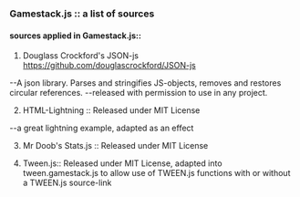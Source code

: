 
### Gamestack.js :: a list of sources

#### sources applied in Gamestack.js::

  1. Douglass Crockford's JSON-js
  https://github.com/douglascrockford/JSON-js

  --A json library. Parses and stringifies JS-objects, removes and restores circular references.
  --released with permission to use in any project.

  2. HTML-Lightning :: Released under MIT License

  --a great lightning example, adapted as an effect

  3. Mr Doob's Stats.js :: Released under MIT License

  4. Tween.js:: Released under MIT License, adapted into tween.gamestack.js to allow
  use of TWEEN.js functions with or without a TWEEN.js source-link
